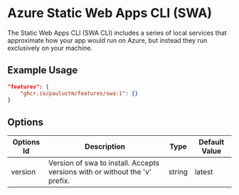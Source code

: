 
# Azure Static Web Apps CLI (SWA)

The Static Web Apps CLI (SWA CLI) includes a series of local services that approximate how your app would run on Azure, but instead they run exclusively on your machine.

## Example Usage

```json
"features": {
    "ghcr.io/paulustm/features/swa:1": {}
}
```

## Options

| Options Id | Description | Type | Default Value |
|-----|-----|-----|-----|
| version | Version of swa to install. Accepts versions with or without the 'v' prefix. | string | latest |

